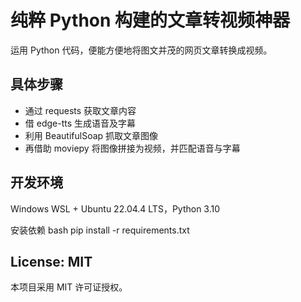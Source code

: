 # 纯粹 Python 构建的文章转视频神器
运用 Python 代码，便能方便地将图文并茂的网页文章转换成视频。

## 具体步骤
- 通过 requests 获取文章内容
- 借 edge-tts 生成语音及字幕
- 利用 BeautifulSoap 抓取文章图像
- 再借助 moviepy 将图像拼接为视频，并匹配语音与字幕

## 开发环境
Windows WSL + Ubuntu 22.04.4 LTS，Python 3.10

安装依赖
bash
pip install -r requirements.txt

## License: MIT
本项目采用 MIT 许可证授权。
